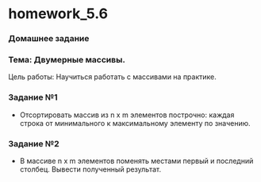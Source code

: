 # homework_5.6

### Домашнее задание

### Тема: Двумерные массивы.

Цель работы: Научиться работать с массивами на практике.

### Задание №1

* Отсортировать массив из n x m элементов построчно: каждая строка от минимального к максимальному элементу по значению. 

### Задание №2

* В массиве n x m элементов поменять местами первый и последний столбец. Вывести полученный результат.
